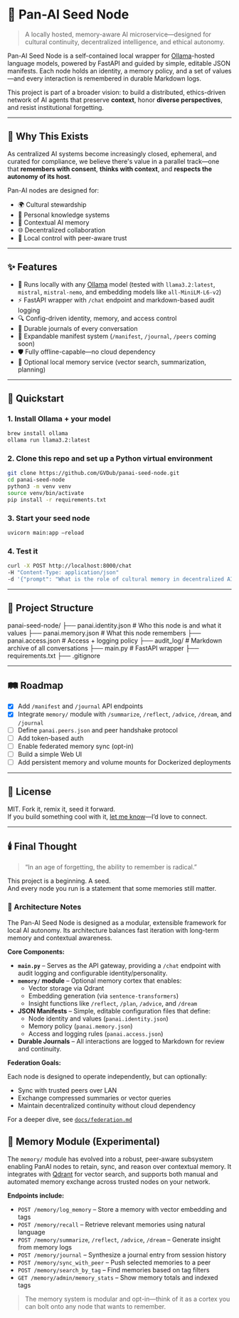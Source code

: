 # 🌱 Pan-AI Seed Node

> A locally hosted, memory-aware AI microservice—designed for cultural continuity, decentralized intelligence, and ethical autonomy.

Pan-AI Seed Node is a self-contained local wrapper for [Ollama](https://ollama.com)-hosted language models, powered by FastAPI and guided by simple, editable JSON manifests. Each node holds an identity, a memory policy, and a set of values—and every interaction is remembered in durable Markdown logs.

This project is part of a broader vision: to build a distributed, ethics-driven network of AI agents that preserve **context**, honor **diverse perspectives**, and resist institutional forgetting.

---

## 🧠 Why This Exists

As centralized AI systems become increasingly closed, ephemeral, and curated for compliance, we believe there's value in a parallel track—one that **remembers with consent**, **thinks with context**, and **respects the autonomy of its host**.

Pan-AI nodes are designed for:

- 🌍 Cultural stewardship
- 🧬 Personal knowledge systems
- 🧭 Contextual AI memory
- 🌐 Decentralized collaboration
- 🔐 Local control with peer-aware trust

---

## ✨ Features

- 🌿 Runs locally with any [Ollama](https://ollama.com) model (tested with `llama3.2:latest`, `mistral`, `mistral-nemo`, and embedding models like `all-MiniLM-L6-v2`)
- ⚡ FastAPI wrapper with `/chat` endpoint and markdown-based audit logging
- 🔍 Config-driven identity, memory, and access control
- 📜 Durable journals of every conversation
- 🧠 Expandable manifest system (`/manifest`, `/journal`, `/peers` coming soon)
- 🛡️ Fully offline-capable—no cloud dependency
- 🧠 Optional local memory service (vector search, summarization, planning)

---

## 🚀 Quickstart

### 1. Install Ollama + your model
```bash
brew install ollama
ollama run llama3.2:latest
```

### 2. Clone this repo and set up a Python virtual environment

``` bash
git clone https://github.com/GVDub/panai-seed-node.git
cd panai-seed-node
python3 -m venv venv
source venv/bin/activate
pip install -r requirements.txt
```

### 3. Start your seed node
```bash
uvicorn main:app –reload
```

### 4. Test it
```bash
curl -X POST http://localhost:8000/chat 
-H "Content-Type: application/json" 
-d '{"prompt": "What is the role of cultural memory in decentralized AI?", "tags": ["seed", "memory"]}'
```
---

## 📁 Project Structure
panai-seed-node/
├── panai.identity.json   # Who this node is and what it values
├── panai.memory.json     # What this node remembers
├── panai.access.json     # Access + logging policy
├── audit_log/            # Markdown archive of all conversations
├── main.py               # FastAPI wrapper
├── requirements.txt
├── .gitignore

---

## 🛤 Roadmap

- [x] Add `/manifest` and `/journal` API endpoints
- [x] Integrate `memory/` module with `/summarize`, `/reflect`, `/advice`, `/dream`, and `/journal`
- [ ] Define `panai.peers.json` and peer handshake protocol  
- [ ] Add token-based auth  
- [ ] Enable federated memory sync (opt-in)  
- [ ] Build a simple Web UI  
- [ ] Add persistent memory and volume mounts for Dockerized deployments

---

## 🧾 License

MIT. Fork it, remix it, seed it forward.  
If you build something cool with it, [let me know](https://github.com/GVDub)—I’d love to connect.

---

## 🕯️ Final Thought

> “In an age of forgetting, the ability to remember is radical.”

This project is a beginning. A seed.  
And every node you run is a statement that some memories still matter.

### 🧱 Architecture Notes

The Pan-AI Seed Node is designed as a modular, extensible framework for local AI autonomy. Its architecture balances fast iteration with long-term memory and contextual awareness.

**Core Components:**

- **`main.py`** – Serves as the API gateway, providing a `/chat` endpoint with audit logging and configurable identity/personality.
- **`memory/` module** – Optional memory cortex that enables:
  - Vector storage via Qdrant
  - Embedding generation (via `sentence-transformers`)
  - Insight functions like `/reflect`, `/plan`, `/advice`, and `/dream`
- **JSON Manifests** – Simple, editable configuration files that define:
  - Node identity and values (`panai.identity.json`)
  - Memory policy (`panai.memory.json`)
  - Access and logging rules (`panai.access.json`)
- **Durable Journals** – All interactions are logged to Markdown for review and continuity.

**Federation Goals:**

Each node is designed to operate independently, but can optionally:
- Sync with trusted peers over LAN
- Exchange compressed summaries or vector queries
- Maintain decentralized continuity without cloud dependency

For a deeper dive, see [`docs/federation.md`](docs/federation.md)

## 🧠 Memory Module (Experimental)

The `memory/` module has evolved into a robust, peer-aware subsystem enabling PanAI nodes to retain, sync, and reason over contextual memory. It integrates with [Qdrant](https://qdrant.tech/) for vector search, and supports both manual and automated memory exchange across trusted nodes on your network.

**Endpoints include:**
- `POST /memory/log_memory` – Store a memory with vector embedding and tags
- `POST /memory/recall` – Retrieve relevant memories using natural language
- `POST /memory/summarize`, `/reflect`, `/advice`, `/dream` – Generate insight from memory logs
- `POST /memory/journal` – Synthesize a journal entry from session history
- `POST /memory/sync_with_peer` – Push selected memories to a peer
- `POST /memory/search_by_tag` – Find memories based on tag filters
- `GET /memory/admin/memory_stats` – Show memory totals and indexed tags

> The memory system is modular and opt-in—think of it as a cortex you can bolt onto any node that wants to remember.

